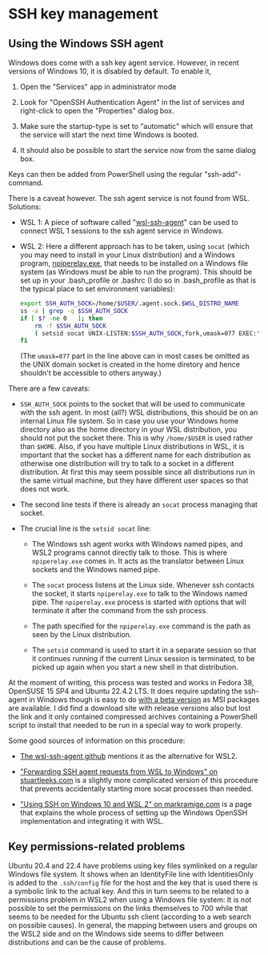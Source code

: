 # SSH key management

## Using the Windows SSH agent

Windows does come with a ssh key agent service. However, in recent
versions of Windows 10, it is disabled by default. To enable it,

1.  Open the "Services" app in administrator mode

2.  Look for "OpenSSH Authentication Agent" in the list of services and
    right-click to open the "Properties" dialog box.

3.  Make sure the startup-type is set to "automatic" which will ensure
    that the service will start the next time Windows is booted.

4.  It should also be possible to start the service now from the same
    dialog box.

Keys can then be added from PowerShell using the regular
"ssh-add"-command.

There is a caveat however. The ssh agent service is not found from WSL.
Solutions:

-   WSL 1: A piece of software called
    "[wsl-ssh-agent](https://github.com/rupor-github/wsl-ssh-agent)" can
    be used to connect WSL 1 sessions to the ssh agent service in
    Windows.

-   WSL 2: Here a different approach has to be taken, using `socat` (which
    you may need to install in your Linux distribution) and a Windows
    program, [npiperelay.exe](https://github.com/jstarks/npiperelay),
    that needs to be installed on a Windows file system (as Windows must
    be able to run the program).
    This should be set up in your .bash_profile or .bashrc (I do so in
    .bash_profile as that is the typical place to set environment
    variables):

    ``` bash
    export SSH_AUTH_SOCK=/home/$USER/.agent.sock.$WSL_DISTRO_NAME
    ss -a | grep -q $SSH_AUTH_SOCK
    if [ $? -ne 0   ]; then
        rm -f $SSH_AUTH_SOCK
        ( setsid socat UNIX-LISTEN:$SSH_AUTH_SOCK,fork,umask=077 EXEC:"$HOME/.wsl/npiperelay.exe -ei -s //./pipe/openssh-ssh-agent",nofork & ) >/dev/null 2>&1
    fi
    ```

    (The `umask=077` part in the line above can in most cases be omitted as 
    the UNIX domain socket is created in the home diretory and hence shouldn't be
    accessible to others anyway.)

There are a few caveats:

-   `SSH_AUTH_SOCK` points to the socket that will be used to communicate
    with the ssh agent. In most (all?) WSL distributions, this should be on an
    internal Linux file system. So in case you use your Windows home
    directory also as the home directory in your WSL distribution, you
    should not put the socket there. This is why `/home/$USER` is used
    rather than `$HOME`. Also, if you have multiple Linux distributions
    in WSL, it is important that the socket has a different name for
    each distribution as otherwise one distribution will try to talk to
    a socket in a different distribution. At first this may seem
    possible since all distributions run in the same virtual machine,
    but they have different user spaces so that does not work.

-   The second line tests if there is already an `socat` process managing
    that socket.

-   The crucial line is the `setsid socat` line:

    -   The Windows ssh agent works with Windows named pipes, and WSL2
        programs cannot directly talk to those. This is where
        `npiperelay.exe` comes in. It acts as the translator between Linux
        sockets and the Windows named pipe.

    -   The `socat` process listens at the Linux side. Whenever ssh
        contacts the socket, it starts `npiperelay.exe` to talk to the
        Windows named pipe. The `npiperelay.exe` process is started with
        options that will terminate it after the command from the ssh
        process.

    -   The path specified for the `npiperelay.exe` command is the path as
        seen by the Linux distribution.

    -   The `setsid` command is used to start it in a separate session so
        that it continues running if the current Linux session is
        terminated, to be picked up again when you start a new shell in
        that distribution.

At the moment of writing, this process was tested and works in Fedora
38, OpenSUSE 15 SP4 and Ubuntu 22.4.2 LTS. 
It does require updating the ssh-agent in Windows though is easy to do 
[with a beta version](https://github.com/PowerShell/Win32-OpenSSH/releases/) 
as MSI packages are available. I did find a download site with release
versions also but lost the link and it only contained compressed archives
containing a PowerShell script to install that needed to be run in a special
way to work properly.

Some good sources of information on this procedure:

-   [The wsl-ssh-agent
    github](https://github.com/rupor-github/wsl-ssh-agent) mentions it
    as the alternative for WSL2.

-   ["Forwarding SSH agent requests from WSL to Windows" on
    stuartleeks.com](https://stuartleeks.com/posts/wsl-ssh-key-forward-to-windows/)
    is a slightly more complicated version of this procedure that
    prevents accidentally starting more socat processes than needed.

-   ["Using SSH on Windows 10 and WSL 2" on
    markramige.com](https://markramige.com/posts/using-ssh-on-windows-10-and-wsl-2/)
    is a page that explains the whole process of setting up the Windows
    OpenSSH implementation and integrating it with WSL.

## Key permissions-related problems

Ubuntu 20.4 and 22.4 have problems using key files symlinked on a regular Windows
file system. It shows when an IdentityFile line with IdentitiesOnly is added to the
`.ssh/config` file for the host and the key that is used there is a
symbolic link to the actual key. And this in turn seems to be related to
a permissions problem in WSL2 when using a Windows file system: It is not
possible to set the permissions on the links themselves to 700 while
that seems to be needed for the Ubuntu ssh client (according to a web
search on possible causes). In general, the mapping between users and
groups on the WSL2 side and on the Windows side seems to differ between
distributions and can be the cause of problems.

<!--
Note: Tried to fix problems on Ubuntu:

-   `ssh-add -l`  works so the agent can be contacted, but for some reason the 
    passphrases are not accepted.
-   Avoid links for keys: No difference.
-   Change rights on the socket in /home/kurtl: No difference.

From https://pscheit.medium.com/use-an-ssh-agent-in-wsl-with-your-ssh-setup-in-windows-10-41756755993e: 

sudo rm -rf /tmp/ssh-agent-pipe
sudo socat UNIX-LISTEN:/tmp/ssh-agent-pipe,fork,group=kurtl,umask=007 EXEC:”$HOME/.wsl/npiperelay.exe -ep -s //./pipe/openssh-ssh-agent”,nofork &
export SSH_AUTH_SOCK=”/tmp/ssh-agent-pipe”
-->
